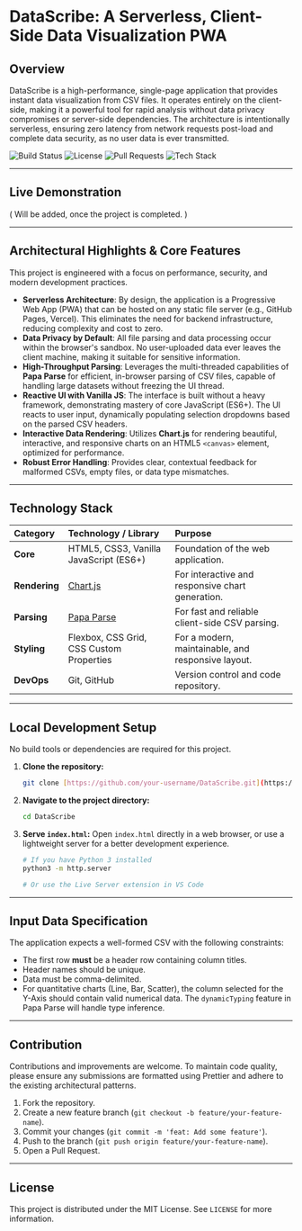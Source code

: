 # DataScribe: A Serverless, Client-Side Data Visualization PWA

## Overview

DataScribe is a high-performance, single-page application that provides instant data visualization from CSV files. It operates entirely on the client-side, making it a powerful tool for rapid analysis without data privacy compromises or server-side dependencies. The architecture is intentionally serverless, ensuring zero latency from network requests post-load and complete data security, as no user data is ever transmitted.

![Build Status](https://img.shields.io/badge/build-passing-brightgreen)
![License](https://img.shields.io/badge/license-MIT-blue.svg)
![Pull Requests](https://img.shields.io/badge/PRs-welcome-orange.svg)
![Tech Stack](https://img.shields.io/badge/tech-Vanilla_JS_|_HTML5_|_CSS3-yellow)

---

## Live Demonstration

( Will be added, once the project is completed. ) 

---

## Architectural Highlights & Core Features

This project is engineered with a focus on performance, security, and modern development practices.

* **Serverless Architecture**: By design, the application is a Progressive Web App (PWA) that can be hosted on any static file server (e.g., GitHub Pages, Vercel). This eliminates the need for backend infrastructure, reducing complexity and cost to zero.
* **Data Privacy by Default**: All file parsing and data processing occur within the browser's sandbox. No user-uploaded data ever leaves the client machine, making it suitable for sensitive information.
* **High-Throughput Parsing**: Leverages the multi-threaded capabilities of **Papa Parse** for efficient, in-browser parsing of CSV files, capable of handling large datasets without freezing the UI thread.
* **Reactive UI with Vanilla JS**: The interface is built without a heavy framework, demonstrating mastery of core JavaScript (ES6+). The UI reacts to user input, dynamically populating selection dropdowns based on the parsed CSV headers.
* **Interactive Data Rendering**: Utilizes **Chart.js** for rendering beautiful, interactive, and responsive charts on an HTML5 `<canvas>` element, optimized for performance.
* **Robust Error Handling**: Provides clear, contextual feedback for malformed CSVs, empty files, or data type mismatches.

---

## Technology Stack

| Category      | Technology / Library                                       | Purpose                                            |
| :------------ | :--------------------------------------------------------- | :------------------------------------------------- |
| **Core** | HTML5, CSS3, Vanilla JavaScript (ES6+)                     | Foundation of the web application.                 |
| **Rendering** | [Chart.js](https://www.chartjs.org/)                       | For interactive and responsive chart generation.   |
| **Parsing** | [Papa Parse](https://www.papaparse.com/)                   | For fast and reliable client-side CSV parsing.     |
| **Styling** | Flexbox, CSS Grid, CSS Custom Properties                   | For a modern, maintainable, and responsive layout. |
| **DevOps** | Git, GitHub                                                | Version control and code repository.               |

---

## Local Development Setup

No build tools or dependencies are required for this project.

1.  **Clone the repository:**
    ```sh
    git clone [https://github.com/your-username/DataScribe.git](https://github.com/your-username/DataScribe.git)
    ```

2.  **Navigate to the project directory:**
    ```sh
    cd DataScribe
    ```

3.  **Serve `index.html`:**
    Open `index.html` directly in a web browser, or use a lightweight server for a better development experience.
    ```sh
    # If you have Python 3 installed
    python3 -m http.server

    # Or use the Live Server extension in VS Code
    ```

---

## Input Data Specification

The application expects a well-formed CSV with the following constraints:

* The first row **must** be a header row containing column titles.
* Header names should be unique.
* Data must be comma-delimited.
* For quantitative charts (Line, Bar, Scatter), the column selected for the Y-Axis should contain valid numerical data. The `dynamicTyping` feature in Papa Parse will handle type inference.

---

## Contribution

Contributions and improvements are welcome. To maintain code quality, please ensure any submissions are formatted using Prettier and adhere to the existing architectural patterns.

1.  Fork the repository.
2.  Create a new feature branch (`git checkout -b feature/your-feature-name`).
3.  Commit your changes (`git commit -m 'feat: Add some feature'`).
4.  Push to the branch (`git push origin feature/your-feature-name`).
5.  Open a Pull Request.

---

## License

This project is distributed under the MIT License. See `LICENSE` for more information.